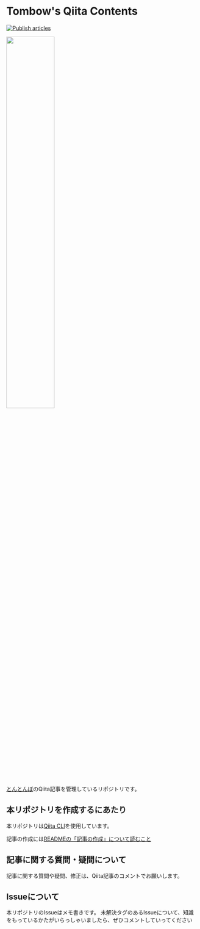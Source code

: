 # Tombow's Qiita Contents

[![Publish articles](https://github.com/TonTonbow/MyQiitaContents/actions/workflows/publish.yml/badge.svg)](https://github.com/TonTonbow/MyQiitaContents/actions/workflows/publish.yml)

<a href="https://qiita.com/KaitoMuraoka"><img src="https://blog.qiita.com/wp-content/uploads/2019/12/8c88f8f4-9783-d36c-a547-e5c799f1253f.png" width="50%"></a>

[とんとんぼ](https://twitter.com/Ktombow1110)のQiita記事を管理しているリポジトリです。

## 本リポジトリを作成するにあたり
本リポジトリは[Qiita CLI](https://github.com/increments/qiita-cli)を使用しています。

記事の作成には[READMEの「記事の作成」について読むこと](https://github.com/increments/qiita-cli#%E8%A8%98%E4%BA%8B%E3%81%AE%E4%BD%9C%E6%88%90)

## 記事に関する質問・疑問について
記事に関する質問や疑問、修正は、Qiita記事のコメントでお願いします。

## Issueについて
本リポジトリのIssueはメモ書きです。
未解決タグのあるIssueについて、知識をもっているかたがいらっしゃいましたら、ぜひコメントしていってください
